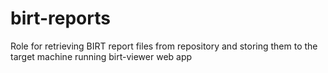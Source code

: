 birt-reports
=========

Role for retrieving BIRT report files from repository and storing them to the target machine running birt-viewer web app
